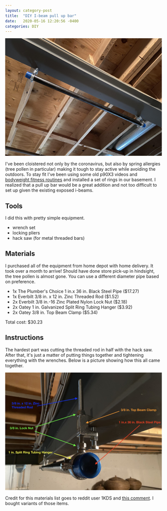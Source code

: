 ```yaml
---
layout: category-post
title:  "DIY I-beam pull up bar"
date:   2020-05-16 12:20:56 -0400
categories: DIY
---
```


![Installed bar](/assets/diybar/bar_far.jpg)

I've been cloistered not only by the coronavirus, but also by spring allergies (tree pollen in particular) making it tough to stay active while avoiding the outdoors. To stay fit I've been using some old p90X3 videos and [bodyweight fitness routines](https://www.reddit.com/r/bodyweightfitness/wiki/kb/recommended_routine) and installed a set of rings in our basement. I realized that a pull up bar would be a great addition and not too difficult to set up given the existing exposed i-beams.

## Tools

I did this with pretty simple equipment.

- wrench set
- locking pliers
- hack saw (for metal threaded bars)

## Materials

I purchased all of the equipment from home depot with home delivery. It took over a month to arrive! Should have done store pick-up in hindsight, the tree pollen is almost gone. You can use a different diameter pipe based on preference.

- 1x The Plumber's Choice 1 in.x 36 in. Black Steel Pipe ($17.27)
- 1x Everbilt 3/8 in. x 12 in. Zinc Threaded Rod ($1.52)
- 2x Everbilt 3/8 in.-16 Zinc Plated Nylon Lock Nut ($2.18)
- 2x Oatey 1 in. Galvanized Split Ring Tubing Hanger ($3.92)
- 2x Oatey 3/8 in. Top Beam Clamp ($5.34)

Total cost: $30.23

## Instructions

The hardest part was cutting the threaded rod in half with the hack saw. After that, it's just a matter of putting things together and tightening everything with the wrenches. Below is a picture showing how this all came together.

![DIY bar](/assets/diybar/bar_close.jpg)

Credit for this materials list goes to reddit user 1KDS and [this comment](https://www.reddit.com/r/homegym/comments/7q5ivg/low_cost_ibeam_pull_up_bar_ideas/dsmolph/). I bought variants of those items. 